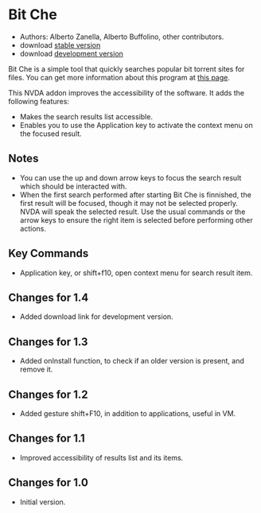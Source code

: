 # Bit Che #
*	 Authors: Alberto Zanella, Alberto Buffolino, other contributors.
*	 download [stable version][1]
*	 download [development version][3]

Bit Che is a simple tool that quickly searches popular bit torrent sites for files.
You can get more information about this program at [this page][2].

This NVDA addon improves the accessibility of the software. It adds the following features:

- Makes the search results list accessible.
- Enables you to use the Application key to activate the context menu on the focused result.


## Notes ##
*	 You can use the up and down arrow keys to focus the search result which should be interacted with.
*	 When the first search performed after starting Bit Che is finnished, the first result will be focused, though it may not be selected properly. NVDA will speak the selected result. Use the usual commands or the arrow keys to ensure the right item is selected before performing other actions.


## Key Commands ##
*	Application key, or shift+f10, open context menu for search result item.

## Changes for 1.4 ##
*	 Added download link for development version.

## Changes for 1.3 ##
*	 Added onInstall function, to check if an older version is present, and remove it.

## Changes for 1.2 ##
*	 Added gesture shift+F10, in addition to applications, useful in VM.

## Changes for 1.1 ##
*	 Improved accessibility of results list and its items.

## Changes for 1.0 ##
*	 Initial version.

[1]: http://addons.nvda-project.org/files/get.php?file=bc

[2]: http://www.convivea.com

[3]: http://addons.nvda-project.org/files/get.php?file=bc-dev
